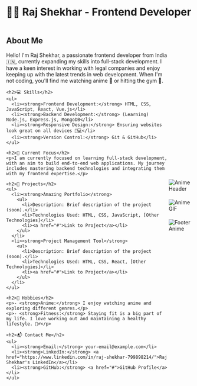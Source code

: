 # 👨‍💻 Raj Shekhar - Frontend Developer

<div style="display: flex; align-items: center; justify-content: space-between;">
  <div>
    <h2>About Me</h2>
    <p>Hello! I'm Raj Shekhar, a passionate frontend developer from India 🇮🇳, currently expanding my skills into full-stack development. I have a keen interest in working with legal companies and enjoy keeping up with the latest trends in web development. When I'm not coding, you'll find me watching anime 🎥 or hitting the gym 💪.</p>
    
    <h2>💻 Skills</h2>
    <ul>
      <li><strong>Frontend Development:</strong> HTML, CSS, JavaScript, React, Vue.js</li>
      <li><strong>Backend Development:</strong> (Learning) Node.js, Express.js, MongoDB</li>
      <li><strong>Responsive Design:</strong> Ensuring websites look great on all devices 📱💻</li>
      <li><strong>Version Control:</strong> Git & GitHub</li>
    </ul>

    <h2>🚀 Current Focus</h2>
    <p>I am currently focused on learning full-stack development, with an aim to build end-to-end web applications. My journey includes mastering backend technologies and integrating them with my frontend expertise.</p>

    <h2>🌟 Projects</h2>
    <ul>
      <li><strong>Amazing Portfolio</strong>
        <ul>
          <li>Description: Brief description of the project (soon).</li>
          <li>Technologies Used: HTML, CSS, JavaScript, [Other Technologies]</li>
          <li><a href="#">Link to Project</a></li>
        </ul>
      </li>
      <li><strong>Project Management Tool</strong>
        <ul>
          <li>Description: Brief description of the project (soon).</li>
          <li>Technologies Used: HTML, CSS, React, [Other Technologies]</li>
          <li><a href="#">Link to Project</a></li>
        </ul>
      </li>
    </ul>

    <h2>🎯 Hobbies</h2>
    <p>- <strong>Anime:</strong> I enjoy watching anime and exploring different genres.</p>
    <p>- <strong>Fitness:</strong> Staying fit is a big part of my life. I love working out and maintaining a healthy lifestyle. 🏋️‍♂️</p>

    <h2>📬 Contact Me</h2>
    <ul>
      <li><strong>Email:</strong> your-email@example.com</li>
      <li><strong>LinkedIn:</strong> <a href="https://www.linkedin.com/in/raj-shekhar-799898214/">Raj Shekhar's LinkedIn</a></li>
      <li><strong>GitHub:</strong> <a href="#">GitHub Profile</a></li>
    </ul>
  </div>
  
  <div>
    <img src="https://media.giphy.com/media/LEV3OJQG0XXnq/giphy.gif" alt="Anime Header" style="max-width: 300px; height: auto;"/>
    <img src="https://media.giphy.com/media/qGbeKVV2p9Zo70E53g/giphy.gif" alt="Anime GIF" style="max-width: 300px; height: auto; margin-top: 20px;"/>
    <img src="https://media.giphy.com/media/8YutMatqkTfSE/giphy.gif" alt="Footer Anime" style="max-width: 300px; height: auto; margin-top: 20px;"/>
  </div>
</div>
